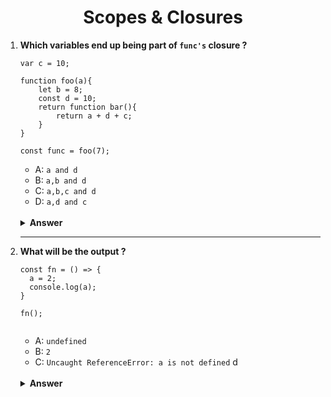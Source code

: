 <div align="center">
  <h1>Scopes & Closures</h1>
</div>

<ol>
<li>

**Which variables end up being part of `func's` closure ?**

```JS
var c = 10;

function foo(a){
    let b = 8;
    const d = 10;
    return function bar(){
        return a + d + c;
    }
}

const func = foo(7);
```

- A: `a and d`
- B: `a,b and d`
- C: `a,b,c and d`
- D: `a,d and c`

<br/>

<details>
<summary><b>Answer</b></summary>
<p>

#### Option: A

</p>
</details>

</li>

---

<li>


**What will be the output ?**

```JS
const fn = () => {
  a = 2;
  console.log(a);
}

fn();


```

- A: `undefined`
- B: `2`
- C: `Uncaught ReferenceError: a is not defined`
  d

<br/>

<details>
<summary><b>Answer</b></summary>
<p>

#### Option: B

</p>
</details>


</li>

</ol>

